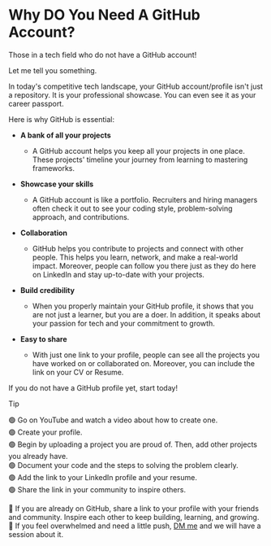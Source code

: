 # Why DO You Need A GitHub Account?

Those in a tech field who do not have a GitHub account!

Let me tell you something.

In today's competitive tech landscape, your GitHub account/profile isn't just a repository. It is your professional showcase. You can even see it as your career passport.


Here is why GitHub is essential:  

* **A bank of all your projects**
  * A GitHub account helps you keep all your projects in one place. These projects' timeline your journey from learning to mastering frameworks.

* **Showcase your skills**
  * A GitHub account is like a portfolio. Recruiters and hiring managers often check it out to see your coding style, problem-solving approach, and contributions.

* **Collaboration**
  * GitHub helps you contribute to projects and connect with other people. This helps you learn, network, and make a real-world impact. Moreover, people can follow you there just as they do here on LinkedIn and stay up-to-date with your projects.

* **Build credibility**
  * When you properly maintain your GitHub profile, it shows that you are not just a learner, but you are a doer. In addition, it speaks about your passion for tech and your commitment to growth.

* **Easy to share**
  * With just one link to your profile, people can see all the projects you have worked on or collaborated on. Moreover, you can include the link on your CV or Resume.


If you do not have a GitHub profile yet, start today!  

> [!TIP]
> 🟢 Go on YouTube and watch a video about how to create one.  
> 🟢 Create your profile.  
> 🟢 Begin by uploading a project you are proud of. Then, add other projects you already have.  
> 🟢 Document your code and the steps to solving the problem clearly.  
> 🟢 Add the link to your LinkedIn profile and your resume.  
> 🟢 Share the link in your community to inspire others.  


📌 If you are already on GitHub, share a link to your profile with your friends and community. Inspire each other to keep building, learning, and growing.
📌 If you feel overwhelmed and need a little push, [DM me](https://www.linkedin.com/in/edwigesongong/) and we will have a session about it.
